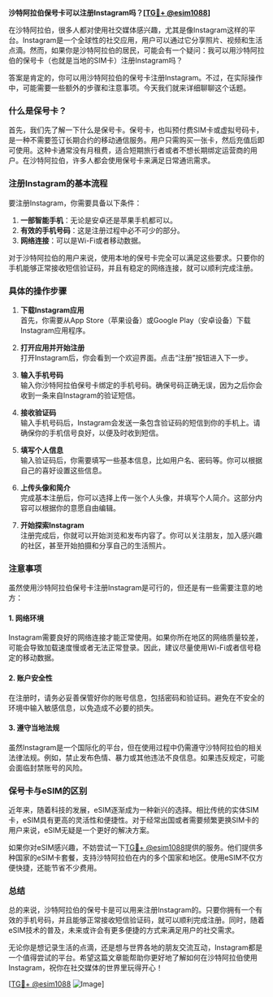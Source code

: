**沙特阿拉伯保号卡可以注册Instagram吗？[[TG💪+ @esim1088](https://t.me/s/esim1088)]**

在沙特阿拉伯，很多人都对使用社交媒体感兴趣，尤其是像Instagram这样的平台。Instagram是一个全球性的社交应用，用户可以通过它分享照片、视频和生活点滴。然而，如果你是沙特阿拉伯的居民，可能会有一个疑问：我可以用沙特阿拉伯的保号卡（也就是当地的SIM卡）注册Instagram吗？

答案是肯定的，你可以用沙特阿拉伯的保号卡注册Instagram。不过，在实际操作中，可能需要一些额外的步骤和注意事项。今天我们就来详细聊聊这个话题。

### 什么是保号卡？

首先，我们先了解一下什么是保号卡。保号卡，也叫预付费SIM卡或虚拟号码卡，是一种不需要签订长期合约的移动通信服务。用户只需购买一张卡，然后充值后即可使用。这种卡通常没有月租费，适合短期旅行者或者不想长期绑定运营商的用户。在沙特阿拉伯，许多人都会使用保号卡来满足日常通讯需求。

### 注册Instagram的基本流程

要注册Instagram，你需要具备以下条件：

1. **一部智能手机**：无论是安卓还是苹果手机都可以。
2. **有效的手机号码**：这是注册过程中必不可少的部分。
3. **网络连接**：可以是Wi-Fi或者移动数据。

对于沙特阿拉伯的用户来说，使用本地的保号卡完全可以满足这些要求。只要你的手机能够正常接收短信验证码，并且有稳定的网络连接，就可以顺利完成注册。

### 具体的操作步骤

1. **下载Instagram应用**  
   首先，你需要从App Store（苹果设备）或Google Play（安卓设备）下载Instagram应用程序。

2. **打开应用并开始注册**  
   打开Instagram后，你会看到一个欢迎界面。点击“注册”按钮进入下一步。

3. **输入手机号码**  
   输入你沙特阿拉伯保号卡绑定的手机号码。确保号码正确无误，因为之后你会收到一条来自Instagram的验证短信。

4. **接收验证码**  
   输入手机号码后，Instagram会发送一条包含验证码的短信到你的手机上。请确保你的手机信号良好，以便及时收到短信。

5. **填写个人信息**  
   输入验证码后，你需要填写一些基本信息，比如用户名、密码等。你可以根据自己的喜好设置这些信息。

6. **上传头像和简介**  
   完成基本注册后，你可以选择上传一张个人头像，并填写个人简介。这部分内容可以根据你的意愿自由编辑。

7. **开始探索Instagram**  
   注册完成后，你就可以开始浏览和发布内容了。你可以关注朋友，加入感兴趣的社区，甚至开始拍摄和分享自己的生活照片。

### 注意事项

虽然使用沙特阿拉伯保号卡注册Instagram是可行的，但还是有一些需要注意的地方：

#### 1. **网络环境**
   Instagram需要良好的网络连接才能正常使用。如果你所在地区的网络质量较差，可能会导致加载速度慢或者无法正常登录。因此，建议尽量使用Wi-Fi或者信号稳定的移动数据。

#### 2. **账户安全性**
   在注册时，请务必妥善保管好你的账号信息，包括密码和验证码。避免在不安全的环境中输入敏感信息，以免造成不必要的损失。

#### 3. **遵守当地法规**
   虽然Instagram是一个国际化的平台，但在使用过程中仍需遵守沙特阿拉伯的相关法律法规。例如，禁止发布色情、暴力或其他违法不良信息。如果违反规定，可能会面临封禁账号的风险。

### 保号卡与eSIM的区别

近年来，随着科技的发展，eSIM逐渐成为一种新兴的选择。相比传统的实体SIM卡，eSIM具有更高的灵活性和便捷性。对于经常出国或者需要频繁更换SIM卡的用户来说，eSIM无疑是一个更好的解决方案。

如果你对eSIM感兴趣，不妨尝试一下[TG💪+ @esim1088](https://t.me/s/esim1088)提供的服务。他们提供多种国家的eSIM卡套餐，支持沙特阿拉伯在内的多个国家和地区。使用eSIM不仅方便快捷，还能节省不少费用。

### 总结

总的来说，沙特阿拉伯的保号卡是可以用来注册Instagram的。只要你拥有一个有效的手机号码，并且能够正常接收短信验证码，就可以顺利完成注册。同时，随着eSIM技术的普及，未来或许会有更多便捷的方式来满足用户的社交需求。

无论你是想记录生活的点滴，还是想与世界各地的朋友交流互动，Instagram都是一个值得尝试的平台。希望这篇文章能帮助你更好地了解如何在沙特阿拉伯使用Instagram，祝你在社交媒体的世界里玩得开心！

[[TG💪+ @esim1088](https://t.me/s/esim1088) ![Image](https://i.postimg.cc/4NQfJmqS/Snipaste-2025-05-13-00-14-12.png)]